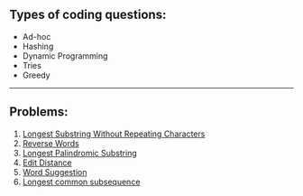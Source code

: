 ## Types of coding questions:
<ul>
  <li>Ad-hoc </li>
  <li>Hashing</li>
  <li>Dynamic Programming</li>
  <li>Tries</li>
  <li>Greedy</li>
</ul>

<hr>

## Problems:
<ol>
  <li> <a href = "https://leetcode.com/problems/longest-substring-without-repeating-characters/description/">  Longest Substring Without Repeating Characters </a> </li>
  <li> <a href = "https://leetcode.com/problems/reverse-words-in-a-string/description/">Reverse Words</a></li>
  <li> <a href = "https://leetcode.com/problems/longest-palindromic-substring/description/"> Longest Palindromic Substring</a></li>
  <li> <a href = "https://www.geeksforgeeks.org/edit-distance-dp-5/">Edit Distance </a> </li>
  <li> <a href = http://sleepincode.blogspot.com/2017/07/all-about-trie-data-structure.html"> Word Suggestion </a> </li>
  <li> <a href = "https://www.geeksforgeeks.org/longest-common-subsequence-dp-4/"> Longest common subsequence </a> </li>
</ol>
